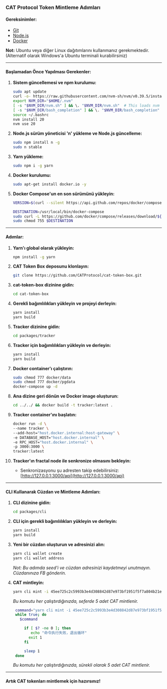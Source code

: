 
### CAT Protocol Token Mintleme Adımları

#### Gereksinimler:
- [Git](https://git-scm.com/downloads)
- [Node.js](https://nodejs.org/en/download)
- [Docker](https://docker.com/products/docker-desktop)

**Not:** Ubuntu veya diğer Linux dağıtımlarını kullanmanız gerekmektedir. (Alternatif olarak Windows'a Ubuntu terminali kurabilirsiniz)

---

#### Başlamadan Önce Yapılması Gerekenler:

1. **Sistem güncellemesi ve npm kurulumu:**
   ```bash
   sudo apt update
   curl -o- https://raw.githubusercontent.com/nvm-sh/nvm/v0.39.5/install.sh | bash
   export NVM_DIR="$HOME/.nvm"
   [ -s "$NVM_DIR/nvm.sh" ] && \. "$NVM_DIR/nvm.sh"  # This loads nvm
   [ -s "$NVM_DIR/bash_completion" ] && \. "$NVM_DIR/bash_completion"  # This loads nvm bash_completion
   source ~/.bashrc
   nvm install 20
   nvm use 20
   ```

2. **Node.js sürüm yöneticisi 'n' yükleme ve Node.js güncelleme:**
   ```bash
   sudo npm install n -g
   sudo n stable
   ```

3. **Yarn yükleme:**
   ```bash
   sudo npm i -g yarn
   ```

4. **Docker kurulumu:**
   ```bash
   sudo apt-get install docker.io -y
   ```

5. **Docker Compose'un en son sürümünü yükleyin:**
   ```bash
   VERSION=$(curl --silent https://api.github.com/repos/docker/compose/releases/latest | grep -Po '"tag_name": "\K.*\d')

   DESTINATION=/usr/local/bin/docker-compose
   sudo curl -L https://github.com/docker/compose/releases/download/${VERSION}/docker-compose-$(uname -s)-$(uname -m) -o $DESTINATION
   sudo chmod 755 $DESTINATION
   ```

---

#### Adımlar:

1. **Yarn'ı global olarak yükleyin:**
   ```bash
   npm install -g yarn
   ```

2. **CAT Token Box deposunu klonlayın:**
   ```bash
   git clone https://github.com/CATProtocol/cat-token-box.git
   ```

3. **cat-token-box dizinine gidin:**
   ```bash
   cd cat-token-box
   ```

4. **Gerekli bağımlılıkları yükleyin ve projeyi derleyin:**
   ```bash
   yarn install
   yarn build
   ```

5. **Tracker dizinine gidin:**
   ```bash
   cd packages/tracker
   ```

6. **Tracker için bağımlılıkları yükleyin ve derleyin:**
   ```bash
   yarn install
   yarn build
   ```

7. **Docker container'ı çalıştırın:**
   ```bash
   sudo chmod 777 docker/data
   sudo chmod 777 docker/pgdata
   docker-compose up -d
   ```

8. **Ana dizine geri dönün ve Docker image oluşturun:**
   ```bash
   cd ../../ && docker build -t tracker:latest .
   ```

9. **Tracker container'ını başlatın:**
   ```bash
   docker run -d \
   --name tracker \
   --add-host="host.docker.internal:host-gateway" \
   -e DATABASE_HOST="host.docker.internal" \
   -e RPC_HOST="host.docker.internal" \
   -p 3000:3000 \
   tracker:latest
   ```

10. **Tracker'ın fractal node ile senkronize olmasını bekleyin:**
    - Senkronizasyonu şu adresten takip edebilirsiniz: [http://127.0.0.1:3000/api](http://127.0.0.1:3000/api)

---

#### CLI Kullanarak Cüzdan ve Mintleme Adımları:

1. **CLI dizinine gidin:**
   ```bash
   cd packages/cli
   ```

2. **CLI için gerekli bağımlılıkları yükleyin ve derleyin:**
   ```bash
   yarn install
   yarn build
   ```

3. **Yeni bir cüzdan oluşturun ve adresinizi alın:**
   ```bash
   yarn cli wallet create
   yarn cli wallet address
   ```
   *Not: Bu adımda seed'i ve cüzdan adresinizi kaydetmeyi unutmayın. Cüzdanınıza FB gönderin.*

4. **CAT mintleyin:**
   ```bash
   yarn cli mint -i 45ee725c2c5993b3e4d308842d87e973bf1951f5f7a804b21e4dd964ecd12d6b_0 5 --fee-rate 300
   ```

   *Bu komutu her çalıştırdığınızda, seferde 5 adet CAT mintlenir.*

   ```bash
    command="yarn cli mint -i 45ee725c2c5993b3e4d308842d87e973bf1951f5f7a804b21e4dd964ecd12d6b_0 5 --fee-rate 300"
    while true; do
      $command

        if [ $? -ne 0 ]; then
           echo "命令执行失败，退出循环"
          exit 1
        fi

        sleep 1
    done
   ```
    *Bu komutu her çalıştırdığınızda, sürekli olarak 5 adet CAT mintlenir.*
---



#### Artık CAT tokenları mintlemek için hazırsınız!

